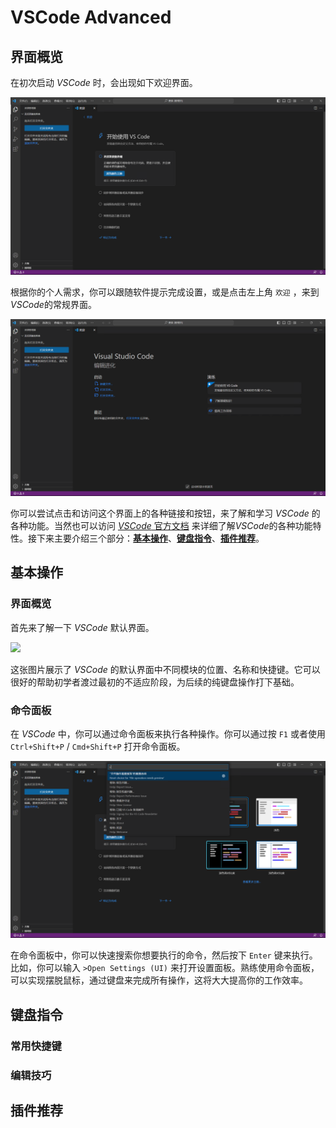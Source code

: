 # VSCode Advanced

## 界面概览

在初次启动 *VSCode* 时，会出现如下欢迎界面。

![](./pics/VSCodeAd-Welcome.png)

根据你的个人需求，你可以跟随软件提示完成设置，或是点击左上角 `欢迎` ，来到*VSCode*的常规界面。

![](./pics/VSCodeAd-DefaultUI.png)

你可以尝试点击和访问这个界面上的各种链接和按钮，来了解和学习 *VSCode* 的各种功能。当然也可以访问 [*VSCode* 官方文档][VSCode-doc] 来详细了解*VSCode*的各种功能特性。接下来主要介绍三个部分：[**基本操作**](#基本操作)、[**键盘指令**](#键盘操作)、[**插件推荐**](#推荐插件)。

[VSCode-doc]: https://code.visualstudio.com/docs


## 基本操作

### 界面概览

首先来了解一下 *VSCode* 默认界面。

![](./pics/VSCode-UI-WithComment.png)

这张图片展示了 *VSCode* 的默认界面中不同模块的位置、名称和快捷键。它可以很好的帮助初学者渡过最初的不适应阶段，为后续的纯键盘操作打下基础。


### 命令面板

在 *VSCode* 中，你可以通过命令面板来执行各种操作。你可以通过按 `F1` 或者使用 `Ctrl+Shift+P` / `Cmd+Shift+P` 打开命令面板。

![](./pics/VSCodeAd-CommandPanel.png)

在命令面板中，你可以快速搜索你想要执行的命令，然后按下 `Enter` 键来执行。比如，你可以输入 `>Open Settings (UI)` 来打开设置面板。熟练使用命令面板，可以实现摆脱鼠标，通过键盘来完成所有操作，这将大大提高你的工作效率。



## 键盘指令

### 常用快捷键


### 编辑技巧


## 插件推荐